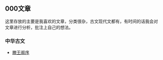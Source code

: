 ## 000文章

这里存放的主要是我喜欢的文章，分类很杂，古文现代文都有，有时间的话我会对文章进行分析，批注上自己的想法。

### 中华古文

- [滕王阁序](%E6%BB%95%E7%8E%8B%E9%98%81%E5%BA%8F.md)